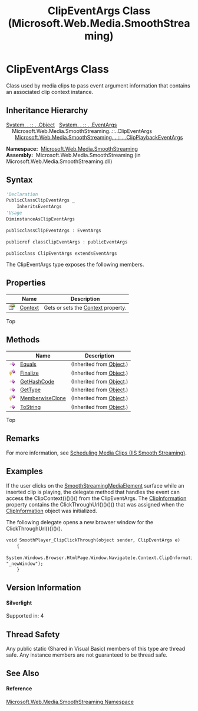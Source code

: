 ﻿---
title: ClipEventArgs Class (Microsoft.Web.Media.SmoothStreaming)
TOCTitle: ClipEventArgs Class
ms:assetid: T:Microsoft.Web.Media.SmoothStreaming.ClipEventArgs
ms:mtpsurl: https://msdn.microsoft.com/en-us/library/microsoft.web.media.smoothstreaming.clipeventargs(v=VS.90)
ms:contentKeyID: 23960967
ms.date: 05/02/2012
mtps_version: v=VS.90
f1_keywords:
- Microsoft.Web.Media.SmoothStreaming.ClipEventArgs
dev_langs:
- CSharp
- JScript
- VB
- c++
api_location:
- Microsoft.Web.Media.SmoothStreaming.dll
api_name:
- Microsoft.Web.Media.SmoothStreaming.ClipEventArgs
api_type:
- Managed
topic_type:
- apiref
- kbSyntax
product_family_name: VS
ROBOTS: INDEX,FOLLOW
---

# ClipEventArgs Class

Class used by media clips to pass event argument information that contains an associated clip context instance.

## Inheritance Hierarchy

[System. . :: . .Object](https://msdn.microsoft.com/en-us/library/e5kfa45b\(v=vs.90\))  
  [System. . :: . .EventArgs](https://msdn.microsoft.com/en-us/library/118wxtk3\(v=vs.90\))  
    Microsoft.Web.Media.SmoothStreaming..::..ClipEventArgs  
      [Microsoft.Web.Media.SmoothStreaming. . :: . .ClipPlaybackEventArgs](clipplaybackeventargs-class-microsoft-web-media-smoothstreaming_1.md)  

**Namespace:**  [Microsoft.Web.Media.SmoothStreaming](microsoft-web-media-smoothstreaming-namespace_1.md)  
**Assembly:**  Microsoft.Web.Media.SmoothStreaming (in Microsoft.Web.Media.SmoothStreaming.dll)

## Syntax

``` vb
'Declaration
PublicClassClipEventArgs _
    InheritsEventArgs
'Usage
DiminstanceAsClipEventArgs
```

``` csharp
publicclassClipEventArgs : EventArgs
```

``` c++
publicref classClipEventArgs : publicEventArgs
```

``` jscript
publicclass ClipEventArgs extendsEventArgs
```

The ClipEventArgs type exposes the following members.

## Properties

<table>
<thead>
<tr class="header">
<th> </th>
<th>Name</th>
<th>Description</th>
</tr>
</thead>
<tbody>
<tr class="odd">
<td><img src="images/Dd565996.pubproperty(en-us,VS.90).gif" title="Public property" alt="Public property" /></td>
<td><a href="clipeventargs-context-property-microsoft-web-media-smoothstreaming_1.md">Context</a></td>
<td>Gets or sets the <a href="clipeventargs-context-property-microsoft-web-media-smoothstreaming_1.md">Context</a> property.</td>
</tr>
</tbody>
</table>


Top

## Methods

<table>
<thead>
<tr class="header">
<th> </th>
<th>Name</th>
<th>Description</th>
</tr>
</thead>
<tbody>
<tr class="odd">
<td><img src="images/Dd565996.pubmethod(en-us,VS.90).gif" title="Public method" alt="Public method" /></td>
<td><a href="https://msdn.microsoft.com/en-us/library/bsc2ak47(v=vs.90)">Equals</a></td>
<td>(Inherited from <a href="https://msdn.microsoft.com/en-us/library/e5kfa45b(v=vs.90)">Object</a>.)</td>
</tr>
<tr class="even">
<td><img src="images/Dd565996.protmethod(en-us,VS.90).gif" title="Protected method" alt="Protected method" /></td>
<td><a href="https://msdn.microsoft.com/en-us/library/4k87zsw7(v=vs.90)">Finalize</a></td>
<td>(Inherited from <a href="https://msdn.microsoft.com/en-us/library/e5kfa45b(v=vs.90)">Object</a>.)</td>
</tr>
<tr class="odd">
<td><img src="images/Dd565996.pubmethod(en-us,VS.90).gif" title="Public method" alt="Public method" /></td>
<td><a href="https://msdn.microsoft.com/en-us/library/zdee4b3y(v=vs.90)">GetHashCode</a></td>
<td>(Inherited from <a href="https://msdn.microsoft.com/en-us/library/e5kfa45b(v=vs.90)">Object</a>.)</td>
</tr>
<tr class="even">
<td><img src="images/Dd565996.pubmethod(en-us,VS.90).gif" title="Public method" alt="Public method" /></td>
<td><a href="https://msdn.microsoft.com/en-us/library/dfwy45w9(v=vs.90)">GetType</a></td>
<td>(Inherited from <a href="https://msdn.microsoft.com/en-us/library/e5kfa45b(v=vs.90)">Object</a>.)</td>
</tr>
<tr class="odd">
<td><img src="images/Dd565996.protmethod(en-us,VS.90).gif" title="Protected method" alt="Protected method" /></td>
<td><a href="https://msdn.microsoft.com/en-us/library/57ctke0a(v=vs.90)">MemberwiseClone</a></td>
<td>(Inherited from <a href="https://msdn.microsoft.com/en-us/library/e5kfa45b(v=vs.90)">Object</a>.)</td>
</tr>
<tr class="even">
<td><img src="images/Dd565996.pubmethod(en-us,VS.90).gif" title="Public method" alt="Public method" /></td>
<td><a href="https://msdn.microsoft.com/en-us/library/7bxwbwt2(v=vs.90)">ToString</a></td>
<td>(Inherited from <a href="https://msdn.microsoft.com/en-us/library/e5kfa45b(v=vs.90)">Object</a>.)</td>
</tr>
</tbody>
</table>


Top

## Remarks

For more information, see [Scheduling Media Clips (IIS Smooth Streaming)](scheduling-media-clips.md).

## Examples

If the user clicks on the [SmoothStreamingMediaElement](smoothstreamingmediaelement-class-microsoft-web-media-smoothstreaming_1.md) surface while an inserted clip is playing, the delegate method that handles the event can access the ClipContext()()()() from the ClipEventArgs. The [ClipInformation](clipcontext-clipinformation-property-microsoft-web-media-smoothstreaming_1.md) property contains the ClickThroughUrl()()()() that was assigned when the [ClipInformation](clipinformation-class-microsoft-web-media-smoothstreaming_1.md) object was initialized.

The following delegate opens a new browser window for the ClickThroughUrl()()()().

    void SmoothPlayer_ClipClickThrough(object sender, ClipEventArgs e)
        {
            System.Windows.Browser.HtmlPage.Window.Navigate(e.Context.ClipInformation.ClickThroughUrl, "_newWindow");
        }

## Version Information

#### Silverlight

Supported in: 4  

## Thread Safety

Any public static (Shared in Visual Basic) members of this type are thread safe. Any instance members are not guaranteed to be thread safe.

## See Also

#### Reference

[Microsoft.Web.Media.SmoothStreaming Namespace](microsoft-web-media-smoothstreaming-namespace_1.md)

